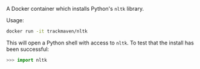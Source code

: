 A Docker container which installs Python's `nltk` library.

Usage:

```bash
docker run -it trackmaven/nltk
```

This will open a Python shell with access to `nltk`. To test that the install has been successful:

```python
>>> import nltk
```